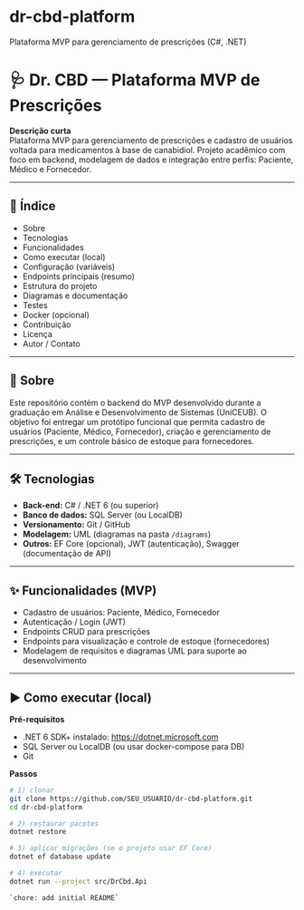 # dr-cbd-platform
Plataforma MVP para gerenciamento de prescrições (C#, .NET)
# 🩺 Dr. CBD — Plataforma MVP de Prescrições

**Descrição curta**  
Plataforma MVP para gerenciamento de prescrições e cadastro de usuários voltada para medicamentos à base de canabidiol. Projeto acadêmico com foco em backend, modelagem de dados e integração entre perfis: Paciente, Médico e Fornecedor.

---

## 📌 Índice
- Sobre
- Tecnologias
- Funcionalidades
- Como executar (local)
- Configuração (variáveis)
- Endpoints principais (resumo)
- Estrutura do projeto
- Diagramas e documentação
- Testes
- Docker (opcional)
- Contribuição
- Licença
- Autor / Contato

---

## 🧾 Sobre
Este repositório contém o backend do MVP desenvolvido durante a graduação em Análise e Desenvolvimento de Sistemas (UniCEUB). O objetivo foi entregar um protótipo funcional que permita cadastro de usuários (Paciente, Médico, Fornecedor), criação e gerenciamento de prescrições, e um controle básico de estoque para fornecedores.

---

## 🛠 Tecnologias
- **Back-end:** C# / .NET 6 (ou superior)  
- **Banco de dados:** SQL Server (ou LocalDB)  
- **Versionamento:** Git / GitHub  
- **Modelagem:** UML (diagramas na pasta `/diagrams`)  
- **Outros:** EF Core (opcional), JWT (autenticação), Swagger (documentação de API)

---

## ✨ Funcionalidades (MVP)
- Cadastro de usuários: Paciente, Médico, Fornecedor  
- Autenticação / Login (JWT)  
- Endpoints CRUD para prescrições  
- Endpoints para visualização e controle de estoque (fornecedores)  
- Modelagem de requisitos e diagramas UML para suporte ao desenvolvimento

---

## ▶️ Como executar (local)
**Pré-requisitos**
- .NET 6 SDK+ instalado: https://dotnet.microsoft.com  
- SQL Server ou LocalDB (ou usar docker-compose para DB)  
- Git

**Passos**
```bash
# 1) clonar
git clone https://github.com/SEU_USUARIO/dr-cbd-platform.git
cd dr-cbd-platform

# 2) restaurar pacotes
dotnet restore

# 3) aplicar migrações (se o projeto usar EF Core)
dotnet ef database update

# 4) executar
dotnet run --project src/DrCbd.Api

`chore: add initial README`
